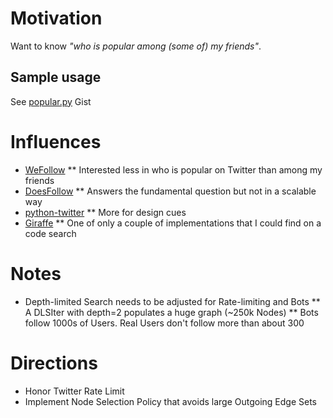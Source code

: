 # Motivation
Want to know <i>"who is popular among (some of) my friends"</i>.

## Sample usage
See [popular.py](http://gist.github.com/xxxxxx) Gist

# Influences
  * [WeFollow](http://wefollow.com/)
    ** Interested less in who is popular on Twitter than among my friends
  * [DoesFollow](http://www.doesfollow.com/)
    ** Answers the fundamental question but not in a scalable way
  * [python-twitter](http://static.unto.net/python-twitter)
    ** More for design cues
  * [Giraffe](http://github.com/markpasc/giraffe/socialgraphapi.py)
    ** One of only a couple of implementations that I could find on a code search

# Notes
  * Depth-limited Search needs to be adjusted for Rate-limiting and Bots
    ** A DLSIter with depth=2 populates a huge graph (~250k Nodes)
    ** Bots follow 1000s of Users. Real Users don't follow more than about 300

# Directions
  * Honor Twitter Rate Limit
  * Implement Node Selection Policy that avoids large Outgoing Edge Sets

